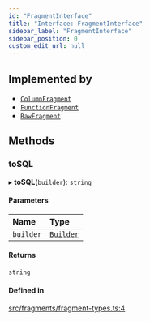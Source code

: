 ```yaml
---
id: "FragmentInterface"
title: "Interface: FragmentInterface"
sidebar_label: "FragmentInterface"
sidebar_position: 0
custom_edit_url: null
---
```


## Implemented by

- [`ColumnFragment`](../classes/ColumnFragment.md)
- [`FunctionFragment`](../classes/FunctionFragment.md)
- [`RawFragment`](../classes/RawFragment.md)

## Methods

### toSQL

▸ **toSQL**(`builder`): `string`

#### Parameters

| Name | Type |
| :------ | :------ |
| `builder` | [`Builder`](../classes/Builder.md) |

#### Returns

`string`

#### Defined in

[src/fragments/fragment-types.ts:4](https://github.com/alesmenzel/sql-builder/blob/e62707c/src/fragments/fragment-types.ts#L4)
